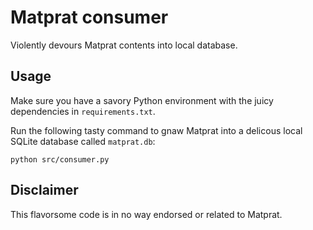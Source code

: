 # Matprat consumer

Violently devours Matprat contents into local database.

## Usage

Make sure you have a savory Python environment with the juicy dependencies in `requirements.txt`.

Run the following tasty command to gnaw Matprat into a delicous local SQLite database called `matprat.db`:

    python src/consumer.py

## Disclaimer

This flavorsome code is in no way endorsed or related to Matprat.